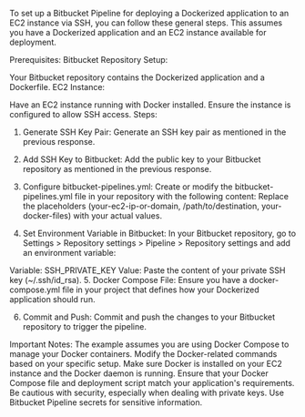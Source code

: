 To set up a Bitbucket Pipeline for deploying a Dockerized application to an EC2 instance via SSH, you can follow these general steps. This assumes you have a Dockerized application and an EC2 instance available for deployment.

Prerequisites:
Bitbucket Repository Setup:

Your Bitbucket repository contains the Dockerized application and a Dockerfile.
EC2 Instance:

Have an EC2 instance running with Docker installed.
Ensure the instance is configured to allow SSH access.
Steps:
1. Generate SSH Key Pair:
Generate an SSH key pair as mentioned in the previous response.

2. Add SSH Key to Bitbucket:
Add the public key to your Bitbucket repository as mentioned in the previous response.

3. Configure bitbucket-pipelines.yml:
Create or modify the bitbucket-pipelines.yml file in your repository with the following content:
Replace the placeholders (your-ec2-ip-or-domain, /path/to/destination, your-docker-files) with your actual values.

4. Set Environment Variable in Bitbucket:
In your Bitbucket repository, go to Settings > Repository settings > Pipeline > Repository settings and add an environment variable:

Variable: SSH_PRIVATE_KEY
Value: Paste the content of your private SSH key (~/.ssh/id_rsa).
5. Docker Compose File:
Ensure you have a docker-compose.yml file in your project that defines how your Dockerized application should run.

6. Commit and Push:
Commit and push the changes to your Bitbucket repository to trigger the pipeline.

Important Notes:
The example assumes you are using Docker Compose to manage your Docker containers. Modify the Docker-related commands based on your specific setup.
Make sure Docker is installed on your EC2 instance and the Docker daemon is running.
Ensure that your Docker Compose file and deployment script match your application's requirements.
Be cautious with security, especially when dealing with private keys. Use Bitbucket Pipeline secrets for sensitive information.